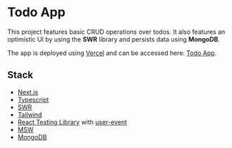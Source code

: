# Todo App

This project features basic CRUD operations over todos. It also features an optimistic UI by using the **SWR** library and persists data using **MongoDB**.

The app is deployed using [Vercel](https://vercel.com/) and can be accessed here: [Todo App](https://todo-app-nextjs-six.vercel.app/).

## Stack

- [Next.js](https://nextjs.org/)
- [Typescript](https://www.typescriptlang.org/)
- [SWR](https://swr.vercel.app/)
- [Tailwind](https://tailwindcss.com/)
- [React Testing Library](https://testing-library.com/docs/react-testing-library/intro) with [user-event](https://testing-library.com/docs/user-event/intro)
- [MSW](https://mswjs.io/)
- [MongoDB](https://www.mongodb.com/)
